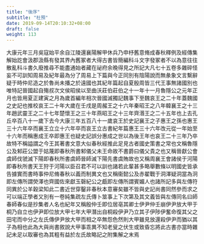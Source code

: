 ```yaml
---
title: "後序"
subtitle: "杜預"
date: 2019-09-14T20:10:32+08:00
draft: false
weight: 113
---
```



大康元年三月吳寇始平余自江陵還襄陽解甲休兵乃申杼舊意脩成春秋釋例及經傳集解始訖會汲郡汲縣有發其界內舊冢者大得古書皆簡編科斗文字發冢者不以為意往往散亂科斗書久廢推尋不能盡通始者藏在祕府余晚得見之所記大凡七十五卷多雜碎怪妄不可訓知周易及紀年最為分了周易上下篇與今正同別有陰陽說而無彖象文言繫辭疑于時仲尼造之於魯尚未播之於遠國也其紀年篇起自夏殷周皆三代王事無諸國別也唯特記晉國起自殤叔次文侯昭侯以至曲沃莊伯莊伯之十一年十一月魯隱公之元年正月也皆用夏正建寅之月為歲首編年相次晉國滅獨記魏事下至魏哀王之二十年蓋魏國之史記也推校哀王二十年大歲在壬戌是周赧王之十六年秦昭王之八年韓襄王之十三年趙武靈王之二十七年楚懷王之三十年燕昭王之十三年齊湣王之二十五年也上去孔丘卒百八十一歲下去今大康三年五百八十一歲哀王於史記襄王之子惠王之孫也惠王三十六年卒而襄王立立十六年卒而哀王立古書紀年篇惠王三十六年改元從一年始至十六年而稱惠成王卒即惠王也疑史記誤分惠成之世以為後王年也哀王二十三年乃卒故特不稱謚謂之今王其著書文意大似春秋經推此足見古者國史策書之常也文稱魯隱公及邾莊公盟于姑蔑即春秋所書邾儀父未王命故不書爵曰儀父貴之也又稱晉獻公會虞師伐虢滅下陽即春秋所書虞師晉師滅下陽先書虞賄故也又稱周襄王會諸侯于河陽即春秋所書天王狩于河陽以臣召君不可以訓也諸若此輩甚多略舉數條以明國史皆承告據實而書時事仲尼脩春秋以義而制異文也又稱衞懿公及赤翟戰于洞澤疑洞當為泂即左傳所謂熒澤也齊國佐來獻玉磬紀公之甗即左傳所謂賓媚人也諸所記多與左傳符同異於公羊穀梁知此二書近世穿鑿非春秋本意審矣雖不皆與史記尚書同然參而求之可以端正學者又別有一卷純集疏左氏傳卜筮事上下次第及其文義皆與左傳同名曰師春師春似是抄集者人名也紀年又稱殷仲壬即位居亳其卿士伊尹仲壬崩伊尹放大甲于桐乃自立也伊尹即位放大甲七年大甲潛出自桐殺伊尹乃立其子伊陟伊奮命復其父之田宅而中分之左氏傳伊尹放大甲而相之卒無怨色然則大甲雖見放還殺伊尹而猶以其子為相也此為大與尚書敘說大甲事乖異不知老叟之伏生或致昏忘將此古書亦當時雜記未足以取審也為其粗有益於左氏故略記之附集解之末焉
